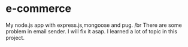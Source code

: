 # e-commerce

My node.js app with express.js,mongoose and pug. /br
There are some problem in email sender. I will fix it asap.
I learned a lot of topic in this project.
